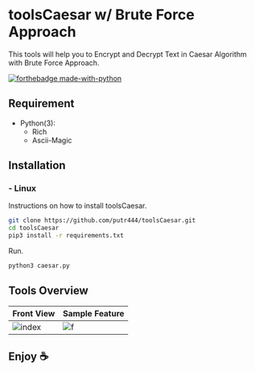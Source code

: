 # toolsCaesar w/ Brute Force Approach

This tools will help you to Encrypt and Decrypt Text in Caesar Algorithm with Brute Force Approach. 

[![forthebadge made-with-python](http://ForTheBadge.com/images/badges/made-with-python.svg)](https://www.python.org/)

## Requirement
- Python(3):
    - Rich
    - Ascii-Magic

## Installation

### - Linux
Instructions on how to install toolsCaesar.
```sh
git clone https://github.com/putr444/toolsCaesar.git
cd toolsCaesar
pip3 install -r requirements.txt
```
Run.
```sh
python3 caesar.py
```

## Tools Overview

| Front View | Sample Feature	|
| ------------  | ------------ |
|![index](https://github.com/putr444/toolsCaesar/blob/main/pict/toolsOverview.jpg?raw=true)|![f](https://github.com/putr444/toolsCaesar/blob/main/pict/result.jpg?raw=true)

## Enjoy ☕ 

